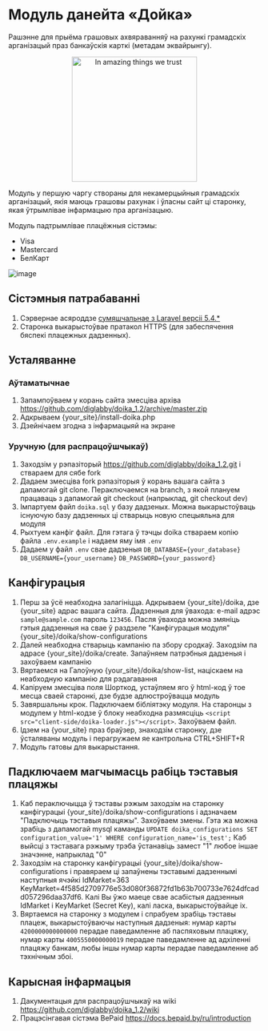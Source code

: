 Модуль данейта «Дойка»
======================

Рашэнне для прыёма грашовых ахвяраванняў на рахункі грамадскіх арганізацый праз банкаўскія карткі (метадам эквайрынгу).

<p align="center"><img src="https://user-images.githubusercontent.com/5278175/46292922-cbd26980-c59a-11e8-8970-f44af4bd9149.png" alt="In amazing things we trust" width="250"></p>

Модуль у першую чаргу створаны для некамерцыйныя грамадскіх арганізацый,
якія маюць грашовы рахунак і ўласны сайт ці старонку, якая ўтрымлівае інфармацыю пра арганізацыю.

Модуль падтрымлівае плацёжныя сістэмы:
 - Visa
 - Mastercard
 - БелКарт

![image](http://doika.falanster.by/img/maket.png)


## Сістэмныя патрабаванні
 1. Сэрвернае асяроддзе [сумяшчальнае з Laravel версіі 5.4.*](https://laravel.com/docs/5.4/installation#server-requirements)
 1. Старонка выкарыстоўвае пратакол HTTPS (для забеспячення бяспекі плацежных дадзенных).

## Усталяванне

### Аўтаматычнае
1. Запампоўваем у корань сайта змесціва архіва https://github.com/diglabby/doika_1.2/archive/master.zip
2. Адкрываем {your_site}/install-doika.php
3. Дзейнічаем згодна з інфармацыяй на экране

### Уручную (для распрацоўшчыкаў)
 1. Заходзім у рэпазіторый https://github.com/diglabby/doika_1.2.git і ствараем для сябе fork
 1. Дадаем змесціва fork рэпазіторыя ў корань вашага сайта з дапамогай git clone. Пераключаемся на branch, з якой плануем працаваць з дапамогай git checkout (напрыклад, git checkout dev)
 1. Імпартуем файл `doika.sql` у базу дадзеных. Можна выкарыстоўваць існуючую базу дадзенных ці стварыць новую спецыяльна для модуля
 1. Рыхтуем канфіг файл. Для гэтага ў тэчцы doika ствараем копію файла `.env.example` і надаем яму імя `.env`
 1. Дадаем у файл `.env` свае дадзеныя `DB_DATABASE={your_database}` `DB_USERNAME={your_username}` `DB_PASSWORD={your_password}`


## Канфігурацыя
 1. Перш за ўсё неабходна залагініцца.
Адкрываем {your_site}/doika, дзе {your_site} адрас вашага сайта. Дадзенныя для ўвахода: e-mail адрэс `sample@sample.com` пароль `123456`.
Пасля ўвахода можна змяніць гэтыя дадзенныя на свае ў раздзеле "Канфігурацыя модуля" {your_site}/doika/show-configurations
 1. Далей неабходна стварыць кампанію па збору сродкаў.
Заходзім па адрасе {your_site}/doika/create. Запаўняем патрэбныя дадзеныя і захоўваем кампанію
 1. Вяртаемся на Галоўную {your_site}/doika/show-list, націскаем на неабходную кампанію для рэдагавання
 1. Капіруем змесціва поля Шорткод, устаўляем яго ў html-код ў тое месца сваей старонкі, дзе будзе адлюстроўвацца модуль
 1. Завяршальны крок. Падключаем бібліятэку модуля. На старонцы з модулем у html-кодзе ў блоку <head> неабходна размясціць `<script src="client-side/doika-loader.js"></script>`. Захоўваем файл.
 1. Ідзем на {your_site} праз браўзер, знаходзім старонку, дзе ўсталяваны модуль і перагружаем яе кантрольна CTRL+SHIFT+R
 1. Модуль гатовы для выкарыстання.


## Падключаем магчымасць рабіць тэставыя плацяжы
 1. Каб пераключыцца ў тэставы рэжым заходзім на старонку канфігурацыі {your_site}/doika/show-configurations і адзначаем "Падключыць тэставыя плацяжы". Захоўваем змены.
Гэта жа можна зрабіць з дапамогай mysql каманды `UPDATE doika_configurations SET configuration_value='1' WHERE configuration_name='is_test';`
Каб выйсці з тэставага рэжыму трэба ўстанавіць замест "1" любое іншае значэнне, напрыклад "0"
 1. Заходзім на старонку канфігурацыі {your_site}/doika/show-configurations і правяраем ці запаўнены тэставымі дадзеннымі наступныя ячэйкі IdMarket=363 KeyMarket=4f585d2709776e53d080f36872fd1b63b700733e7624dfcadd057296daa37df6.
 Калі Вы ўжо маеце свае асабістыя дадзенныя IdMarket і KeyMarket (Secret Key), калі ласка, выкарыстоўвайце іх.
 1. Вяртаемся на старонку з модулем і спрабуем зрабіць тэставы плацеж, выкарыстоўваючы наступныя дадзеныя:
нумар карты `4200000000000000` перадае паведамленне аб паспяховым плацяжу,
нумар карты `4005550000000019` перадае паведамленне ад адхіленні плацяжу банкам,
любы іншы нумар карты перадае паведамленне аб тэхнічным збоі.


## Карысная інфармацыя
 1. Дакументацыя для распрацоўшчыкаў на wiki https://github.com/diglabby/doika_1.2/wiki
 1. Працэсінгавая сістэма BePaid https://docs.bepaid.by/ru/introduction
